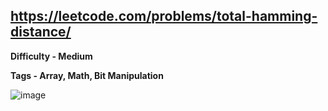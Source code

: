 ## https://leetcode.com/problems/total-hamming-distance/

**Difficulty - Medium**

**Tags - Array, Math, Bit Manipulation**

![image](https://user-images.githubusercontent.com/84087089/193809880-65c63a0c-044a-40f2-ae61-69bb5c9b28bf.png)

